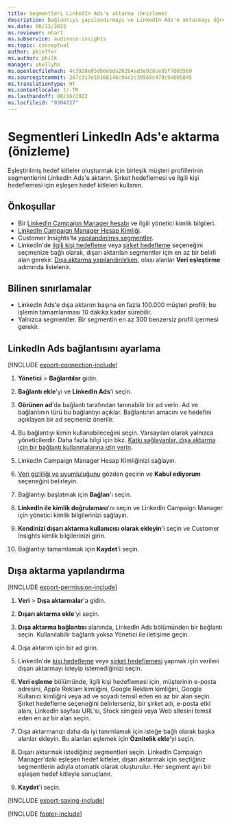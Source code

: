 ```yaml
---
title: Segmentleri LinkedIn Ads'e aktarma (önizleme)
description: Bağlantıyı yapılandırmayı ve LinkedIn Ads'e aktarmayı öğrenin.
ms.date: 08/12/2022
ms.reviewer: mhart
ms.subservice: audience-insights
ms.topic: conceptual
author: pkieffer
ms.author: philk
manager: shellyha
ms.openlocfilehash: 4c3928e05db0ebda262b4ad3e928ce85f70035b9
ms.sourcegitcommit: 267c317e10166146c9ac2c30560c479c9a005845
ms.translationtype: HT
ms.contentlocale: tr-TR
ms.lasthandoff: 08/16/2022
ms.locfileid: "9304727"
---
```

# <a name="export-segments-to-linkedin-ads-preview"></a>Segmentleri LinkedIn Ads'e aktarma (önizleme)

Eşleştirilmiş hedef kitleler oluşturmak için birleşik müşteri profillerinin segmentlerini LinkedIn Ads'e aktarın. Şirket hedeflemesi ve ilgili kişi hedeflemesi için eşleşen hedef kitleleri kullanın.

## <a name="prerequisites"></a>Önkoşullar

- Bir [LinkedIn Campaign Manager hesabı](https://business.linkedin.com/marketing-solutions/ads) ve ilgili yönetici kimlik bilgileri.
- [LinkedIn Campaign Manager Hesap Kimliği](https://www.linkedin.com/help/lms/answer/a424270).
- Customer Insights'ta [yapılandırılmış segmentler](segments.md).
- LinkedIn'de [ilgili kişi hedefleme](https://business.linkedin.com/marketing-solutions/ad-targeting/contact-targeting) veya [şirket hedefleme](https://business.linkedin.com/marketing-solutions/ad-targeting/account-targeting) seçeneğini seçmenize bağlı olarak, dışarı aktarılan segmentler için en az bir belirli alan gerekir. [Dışa aktarma yapılandırılırken](#configure-an-export), olası alanlar **Veri eşleştirme** adımında listelenir.

## <a name="known-limitations"></a>Bilinen sınırlamalar

- LinkedIn Ads'e dışa aktarım başına en fazla 100.000 müşteri profili; bu işlemin tamamlanması 10 dakika kadar sürebilir.
- Yalnızca segmentler. Bir segmentin en az 300 benzersiz profil içermesi gerekir.

## <a name="set-up-connection-to-linkedin-ads"></a>LinkedIn Ads bağlantısını ayarlama

[!INCLUDE [export-connection-include](includes/export-connection-admn.md)]

1. **Yönetici** > **Bağlantılar** gidin.

1. **Bağlantı ekle**'yi ve **LinkedIn Ads**'i seçin.

1. **Görünen ad**'da bağlantı tarafından tanınabilir bir ad verin. Ad ve bağlantının türü bu bağlantıyı açıklar. Bağlantının amacını ve hedefini açıklayan bir ad seçmeniz önerilir.

1. Bu bağlantıyı kimin kullanabileceğini seçin. Varsayılan olarak yalnızca yöneticilerdir. Daha fazla bilgi için bkz. [Katkı sağlayanlar, dışa aktarma için bir bağlantı kullanmalarına izin verin](connections.md#allow-contributors-to-use-a-connection-for-exports).

1. LinkedIn Campaign Manager Hesap Kimliğinizi sağlayın.

1. [Veri gizliliği ve uyumluluğunu](connections.md#data-privacy-and-compliance) gözden geçirin ve **Kabul ediyorum** seçeneğini belirleyin.

1. Bağlantıyı başlatmak için **Bağlan**'ı seçin.

1. **LinkedIn ile kimlik doğrulaması**'nı seçin ve LinkedIn Campaign Manager için yönetici kimlik bilgilerinizi sağlayın.

1. **Kendinizi dışarı aktarma kullanıcısı olarak ekleyin**'i seçin ve Customer Insights kimlik bilgilerinizi girin.

1. Bağlantıyı tamamlamak için **Kaydet**'i seçin.

## <a name="configure-an-export"></a>Dışa aktarma yapılandırma

[!INCLUDE [export-permission-include](includes/export-permission.md)]

1. **Veri** > **Dışa aktarmalar**'a gidin.

1. **Dışarı aktarma ekle**'yi seçin.

1. **Dışa aktarma bağlantısı** alanında, LinkedIn Ads bölümünden bir bağlantı seçin. Kullanılabilir bağlantı yoksa Yönetici ile iletişime geçin.

1. Dışa aktarım için bir ad girin.

1. LinkedIn'de [kişi hedefleme](https://business.linkedin.com/marketing-solutions/ad-targeting/contact-targeting) veya [şirket hedeflemesi](https://business.linkedin.com/marketing-solutions/ad-targeting/account-targeting) yapmak için verileri dışarı aktarmayı isteyip istemediğinizi seçin.

1. **Veri eşleme** bölümünde, ilgili kişi hedeflemesi için, müşterinin e-posta adresini, Apple Reklam kimliğini, Google Reklam kimliğini, Google Kullanıcı kimliğini veya ad ve soyadı temsil eden en az bir alan seçin. Şirket hedefleme seçeneğini belirlerseniz, bir şirket adı, e-posta etki alanı, LinkedIn sayfası URL'si, Stock simgesi veya Web sitesini temsil eden en az bir alan seçin.

1. Dışa aktarmanızı daha da iyi tanımlamak için isteğe bağlı olarak başka alanlar ekleyin. Bu alanları eşlemek için **Öznitelik ekle**'yi seçin.

1. Dışarı aktarmak istediğiniz segmentleri seçin. LinkedIn Campaign Manager'daki eşleşen hedef kitleler, dışarı aktarmak için seçtiğiniz segmentlerin adıyla otomatik olarak oluşturulur. Her segment ayrı bir eşleşen hedef kitleyle sonuçlanır.

1. **Kaydet**'i seçin.

[!INCLUDE [export-saving-include](includes/export-saving.md)]

[!INCLUDE [footer-include](includes/footer-banner.md)]
